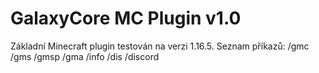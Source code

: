 # GalaxyCore MC Plugin v1.0
Základní Minecraft plugin testován na verzi 1.16.5.
Seznam příkazů: /gmc /gms /gmsp /gma /info /dis /discord
